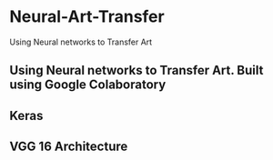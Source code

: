 # Neural-Art-Transfer
Using Neural networks to Transfer Art
## Using Neural networks to Transfer Art. Built using Google Colaboratory
## Keras
## VGG 16 Architecture
